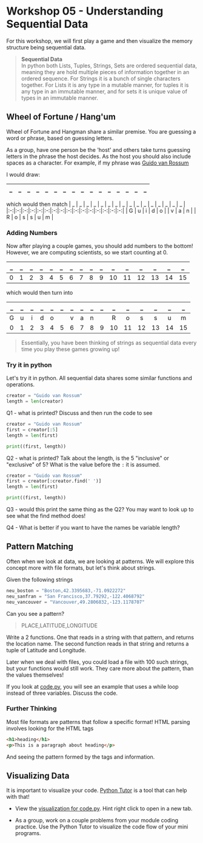 # Workshop 05 - Understanding Sequential Data

For this workshop, we will first play a game and then visualize the memory structure being sequential data.

> **Sequential Data**  
> In python both Lists, Tuples, Strings, Sets are ordered sequential data, meaning they are hold multiple pieces of information
> together in an ordered sequence. For Strings it is a bunch of single characters together. For Lists it is any type in a mutable manner, for tuples it is any type in an immutable manner, and for sets it is unique value of types in an immutable manner. 

## Wheel of Fortune / Hang'um

Wheel of Fortune and Hangman share a similar premise. You are guessing a word or phrase, based on guessing letters. 

As a group, have one person be the 'host' and others take turns guessing letters in the phrase the host decides. As the host 
you should also include spaces as a character. For example, if my phrase was [Guido van Rossum](https://en.wikipedia.org/wiki/History_of_Python)

I would draw:

| _ | _ | _ | _ | _ | _ | _ | _ | _ | _ | _ | _ | _ | _ | _ | _ |
|:-:|:-:|:-:|:-:|:-:|:-:|:-:|:-:|:-:|:-:|:-:|:-:|:-:|:-:|:-:|:-:|

which would then match
| _ | _ | _ | _ | _ | _ | _ | _ | _ | _ | _ | _ | _ | _ | _ | _ |
|:-:|:-:|:-:|:-:|:-:|:-:|:-:|:-:|:-:|:-:|:-:|:-:|:-:|:-:|:-:|:-:|
| G | u | i | d | o |   | v | a | n |   | R | o | s | s | u | m |

### Adding Numbers

Now after playing a couple games, you should add numbers to the bottom! However, we are computing scientists, so we start counting at 0.

| _ | _ | _ | _ | _ | _ | _ | _ | _ | _ | _ | _ | _ | _ | _ | _ |
|:-:|:-:|:-:|:-:|:-:|:-:|:-:|:-:|:-:|:-:|:-:|:-:|:-:|:-:|:-:|:-:|
| 0 | 1 | 2 | 3 | 4 | 5 | 6 | 7 | 8 | 9 | 10 | 11 | 12 | 13 | 14 | 15 |

which would then turn into

| _ | _ | _ | _ | _ | _ | _ | _ | _ | _ | _ | _ | _ | _ | _ | _ |
|:-:|:-:|:-:|:-:|:-:|:-:|:-:|:-:|:-:|:-:|:-:|:-:|:-:|:-:|:-:|:-:|
| G | u | i | d | o |   | v | a | n |   | R | o | s | s | u | m |
| 0 | 1 | 2 | 3 | 4 | 5 | 6 | 7 | 8 | 9 | 10 | 11 | 12 | 13 | 14 | 15 |


> Essentially, you have been thinking of strings as sequential data every time you play these games growing up!

### Try it in python

Let's try it in python. All sequential data shares some similar functions and operations. 


```python
creator = "Guido van Rossum"
length = len(creator)
```
Q1 - what is printed? Discuss and then run the code to see

```python
creator = "Guido van Rossum"
first = creator[:5]
length = len(first)

print((first, length))
```

Q2 - what is printed? Talk about the length, is the 5 "inclusive" or "exclusive" of 5? What is the value before the `:` it is assumed. 

```python
creator = "Guido van Rossum"
first = creator[:creator.find(' ')]
length = len(first)

print((first, length))
```

Q3 - would this print the same thing as the Q2? You may want to look up to see what the find method does!

Q4 - What is better if you want to have the names be variable length?


## Pattern Matching
Often when we look at data, we are looking at patterns. We will explore this concept more with file formats, but let's think about strings.


Given the following strings

```python
neu_boston = "Boston,42.3395683,-71.0922272"
neu_sanfran = "San Francisco,37.79292,-122.4068792"
neu_vancouver = "Vancouver,49.2806832,-123.1178707"
```

Can you see a pattern? 

> PLACE,LATITUDE,LONGITUDE 

Write a 2 functions. One that reads in a string with that pattern, and returns the location name. The second function reads in that string and returns a tuple of Latitude and Longitude.

Later when we deal with files, you could load a file with 100 such strings, but your functions would still work. They care more about the pattern, than the values themselves!

If you look at [code.py](code.py), you will see an example that uses a while loop instead of three variables. Discuss the code. 


### Further Thinking
Most file formats are patterns that follow a specific format! HTML parsing involves looking for the HTML tags 

```html
<h1>heading</h1>
<p>This is a paragraph about heading</p>
```

And seeing the pattern formed by the tags and information. 



## Visualizing Data

It is important to visualize your code. [Python Tutor] is a tool that can help with that!  

* View the [visualization for code.py]. Hint right click to open in a new tab. 

* As a group, work on a couple problems from your module coding practice. Use the Python Tutor to visualize the code flow of your mini programs. 








[Python Tutor]: https://pythontutor.com/python-debugger.html#mode=edit
[visualization for code.py]: https://pythontutor.com/visualize.html#code=def%20string_games%28name%20%3D%20%22Guido%20van%20Rossum%22%29%3A%0A%20%20%20%20length%20%3D%20len%28name%29%0A%20%20%20%20print%28f%22Q1%3A%20%7Blength%7D%22%29%0A%0A%20%20%20%20first%20%20%3D%20name%5B%3A5%5D%0A%20%20%20%20length%20%3D%20len%28first%29%0A%20%20%20%20print%28%28first,%20length%29%29%0A%0A%20%20%20%20first%20%3D%20name%5B%3Aname.find%28'%20'%29%5D%0A%20%20%20%20print%28%28first,%20len%28first%29%29%29%0A%0A%0Adef%20get_area_name%28data%29%3A%0A%20%20%20%20return%20data.split%28','%29%5B0%5D%0A%0A%0Adef%20get_lat_long%28data%29%3A%0A%20%20%20%20vals%20%3D%20data.split%28%22,%22%29%0A%20%20%20%20lat%20%3D%20float%28vals%5B1%5D%29%0A%20%20%20%20lon%20%3D%20float%28vals%5B2%5D%29%0A%20%20%20%20return%20lat,%20lon%20%20%23multiple%20return%20values%20become%20a%20tuple%20by%20default%0A%0Adef%20show_pattern%28%29%3A%0A%20%20%20%20locations%20%3D%20%28%22Boston,42.3395683,-71.0922272%22,%0A%20%20%20%20%20%20%20%20%20%20%20%20%20%20%20%20%20%22San%20Francisco,37.79292,-122.4068792%22,%0A%20%20%20%20%20%20%20%20%20%20%20%20%20%20%20%20%20%22Vancouver,49.2806832,-123.1178707%22%29%0A%0A%20%20%20%20counter%20%3D%200%0A%20%20%20%20while%28counter%20%3C%20len%28locations%29%29%3A%0A%20%20%20%20%20%20%20%20name%20%3D%20get_area_name%28locations%5Bcounter%5D%29%0A%20%20%20%20%20%20%20%20coords%20%3D%20get_lat_long%28locations%5Bcounter%5D%29%0A%20%20%20%20%20%20%20%20print%28f%22%7Bname%7D%20can%20be%20found%20at%20coordinates%3A%20%7Bcoords%7D%22%29%0A%20%20%20%20%20%20%20%20counter%20%2B%3D%201%0A%0Adef%20main%28%29%3A%0A%20%20%20%20string_games%28%29%20%23%20defaults%20to%20%22Guido%20van%20Rossum%22%0A%20%20%20%20print%28%22%23%23%23%23%23%20What%20happens%20when%20we%20put%20in%20a%20different%20name%3F%20%23%23%23%23%23%22%29%0A%20%20%20%20string_games%28%22Barbara%20Liskov%22%29%20%20%0A%20%20%20%20%23%23%20why%20did%20find%20work,%20but%20just%20using%20the%20location%20didn't%3F%0A%0A%20%20%20%20print%28%22%23%23%23%20looking%20at%20patterns%20%23%23%23%22%29%0A%20%20%20%20show_pattern%28%29%0A%0A%0A%0A%0Aif%20__name__%20%3D%3D%20%22__main__%22%3A%0A%20%20%20%20main%28%29&cumulative=false&curInstr=73&heapPrimitives=nevernest&mode=display&origin=opt-frontend.js&py=3&rawInputLstJSON=%5B%5D&textReferences=false
